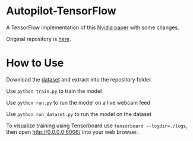 # Autopilot-TensorFlow
A TensorFlow implementation of this [Nvidia paper](https://arxiv.org/pdf/1604.07316.pdf) with some changes.

Original repository is [here](https://github.com/SullyChen/Autopilot-TensorFlow).

# How to Use
Download the [dataset](https://drive.google.com/file/d/0B-KJCaaF7elleG1RbzVPZWV4Tlk/view?usp=sharing) and extract into the repository folder

Use `python train.py` to train the model

Use `python run.py` to run the model on a live webcam feed

Use `python run_dataset.py` to run the model on the dataset

To visualize training using Tensorboard use `tensorboard --logdir=./logs`, then open http://0.0.0.0:6006/ into your web browser.
